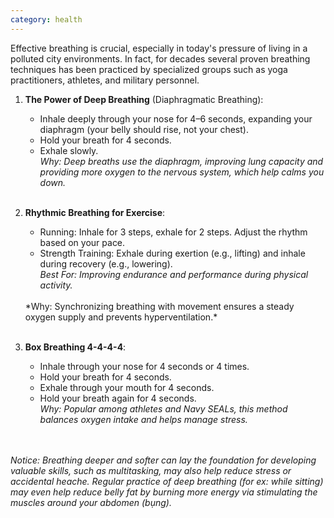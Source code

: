 ```yaml
---
category: health
---
```



Effective breathing is crucial, especially in today's pressure of living in a polluted city environments. In fact, for decades several proven breathing techniques has been practiced by specialized groups such as yoga practitioners, athletes, and military personnel.


1. **The Power of Deep Breathing** (Diaphragmatic Breathing):
    - Inhale deeply through your nose for 4–6 seconds, expanding your diaphragm (your belly should rise, not your chest).
    - Hold your breath for 4 seconds.
    - Exhale slowly.<br>
    *Why: Deep breaths use the diaphragm, improving lung capacity and providing more oxygen to the nervous system, which help calms you down.*
    <br><br>

2. **Rhythmic Breathing for Exercise**:
    - Running: Inhale for 3 steps, exhale for 2 steps. Adjust the rhythm based on your pace.
    - Strength Training: Exhale during exertion (e.g., lifting) and inhale during recovery (e.g., lowering).<br>
    *Best For: Improving endurance and performance during physical activity.*
    <br>
    *Why: Synchronizing breathing with movement ensures a steady oxygen supply and prevents hyperventilation.*
    <br><br>

3. **Box Breathing 4-4-4-4**:
    - Inhale through your nose for 4 seconds or 4 times.
    - Hold your breath for 4 seconds.
    - Exhale through your mouth for 4 seconds.
    - Hold your breath again for 4 seconds.<br>
    *Why: Popular among athletes and Navy SEALs, this method balances oxygen intake and helps manage stress.*

<br><br>
*Notice: Breathing deeper and softer can lay the foundation for developing valuable skills, such as multitasking, may also help reduce stress or accidental heache. Regular practice of deep breathing (for ex: while sitting) may even help reduce belly fat by burning more energy via stimulating the muscles around your abdomen (bụng).*